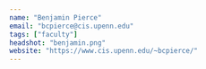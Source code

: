 ```yaml
---
name: "Benjamin Pierce"
email: "bcpierce@cis.upenn.edu"
tags: ["faculty"]
headshot: "benjamin.png"
website: "https://www.cis.upenn.edu/~bcpierce/"
---
```

